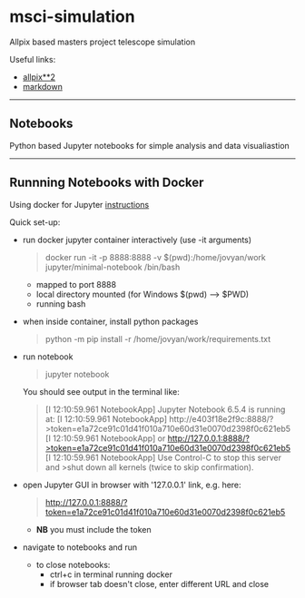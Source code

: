 # msci-simulation

Allpix based masters project telescope simulation

Useful links:
 - [allpix**2](https://allpix-squared.docs.cern.ch/docs/)
 - [markdown](https://www.google.com/search?client=safari&rls=en&q=github+markdown+cheat+sheet&ie=UTF-8&oe=UTF-8)

---

## Notebooks

Python based Jupyter notebooks for simple analysis and data visualiastion

---

## Runnning Notebooks with Docker

Using docker for Jupyter [instructions](https://towardsdatascience.com/how-to-run-jupyter-notebook-on-docker-7c9748ed209f)

Quick set-up:
 - run docker jupyter container interactively (use -it arguments)
    >  docker run -it -p 8888:8888 -v $(pwd):/home/jovyan/work jupyter/minimal-notebook /bin/bash
     - mapped to port 8888
     - local directory mounted (for Windows $(pwd) --> $PWD)
     - running bash
 - when inside container, install python packages
    > python -m pip install -r /home/jovyan/work/requirements.txt
 - run notebook
    > jupyter notebook

    You should see output in the terminal like:

    >[I 12:10:59.961 NotebookApp] Jupyter Notebook 6.5.4 is running at:
    >[I 12:10:59.961 NotebookApp] http://e403f18e2f9c:8888/?>token=e1a72ce91c01d41f010a710e60d31e0070d2398f0c621eb5
    >[I 12:10:59.961 NotebookApp]  or http://127.0.0.1:8888/?>token=e1a72ce91c01d41f010a710e60d31e0070d2398f0c621eb5
    >[I 12:10:59.961 NotebookApp] Use Control-C to stop this server and >shut down all kernels (twice to skip confirmation).

 - open Jupyter GUI in browser with '127.0.0.1' link, e.g. here: 
    > http://127.0.0.1:8888/?token=e1a72ce91c01d41f010a710e60d31e0070d2398f0c621eb5
     - __NB__ you must include the token
 - navigate to notebooks and run
     - to close notebooks:
         - ctrl+c in terminal running docker
         - if browser tab doesn't close, enter different URL and close
